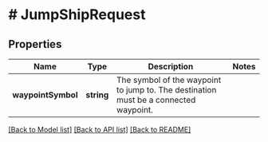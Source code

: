 # # JumpShipRequest

## Properties

Name | Type | Description | Notes
------------ | ------------- | ------------- | -------------
**waypointSymbol** | **string** | The symbol of the waypoint to jump to. The destination must be a connected waypoint. |

[[Back to Model list]](../../README.md#models) [[Back to API list]](../../README.md#endpoints) [[Back to README]](../../README.md)
